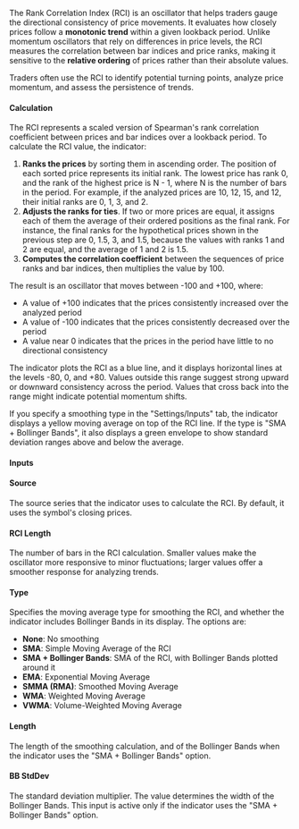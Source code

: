 The Rank Correlation Index (RCI) is an oscillator that helps traders gauge the directional consistency of price movements. It evaluates how closely prices follow a **monotonic trend** within a given lookback period. Unlike momentum oscillators that rely on differences in price levels, the RCI measures the correlation between bar indices and price ranks, making it sensitive to the **relative ordering** of prices rather than their absolute values.

Traders often use the RCI to identify potential turning points, analyze price momentum, and assess the persistence of trends.

#### Calculation

The RCI represents a scaled version of Spearman's rank correlation coefficient between prices and bar indices over a lookback period. To calculate the RCI value, the indicator:

1. **Ranks the prices** by sorting them in ascending order. The position of each sorted price represents its initial rank. The lowest price has rank 0, and the rank of the highest price is N - 1, where N is the number of bars in the period. For example, if the analyzed prices are 10, 12, 15, and 12, their initial ranks are 0, 1, 3, and 2.
2. **Adjusts the ranks for ties**. If two or more prices are equal, it assigns each of them the average of their ordered positions as the final rank. For instance, the final ranks for the hypothetical prices shown in the previous step are 0, 1.5, 3, and 1.5, because the values with ranks 1 and 2 are equal, and the average of 1 and 2 is 1.5.
3. **Computes the correlation coefficient** between the sequences of price ranks and bar indices, then multiplies the value by 100.

The result is an oscillator that moves between -100 and +100, where:

* A value of +100 indicates that the prices consistently increased over the analyzed period
* A value of -100 indicates that the prices consistently decreased over the period
* A value near 0 indicates that the prices in the period have little to no directional consistency

The indicator plots the RCI as a blue line, and it displays horizontal lines at the levels -80, 0, and +80. Values outside this range suggest strong upward or downward consistency across the period. Values that cross back into the range might indicate potential momentum shifts.

If you specify a smoothing type in the "Settings/Inputs" tab, the indicator displays a yellow moving average on top of the RCI line. If the type is "SMA + Bollinger Bands", it also displays a green envelope to show standard deviation ranges above and below the average.

#### Inputs

#### Source

The source series that the indicator uses to calculate the RCI. By default, it uses the symbol's closing prices.

#### RCI Length

The number of bars in the RCI calculation. Smaller values make the oscillator more responsive to minor fluctuations; larger values offer a smoother response for analyzing trends.

#### Type

Specifies the moving average type for smoothing the RCI, and whether the indicator includes Bollinger Bands in its display. The options are:

* **None**: No smoothing
* **SMA**: Simple Moving Average of the RCI
* **SMA + Bollinger Bands**: SMA of the RCI, with Bollinger Bands plotted around it
* **EMA**: Exponential Moving Average
* **SMMA (RMA)**: Smoothed Moving Average
* **WMA**: Weighted Moving Average
* **VWMA**: Volume-Weighted Moving Average

#### 

#### Length

The length of the smoothing calculation, and of the Bollinger Bands when the indicator uses the "SMA + Bollinger Bands" option.

#### BB StdDev

The standard deviation multiplier. The value determines the width of the Bollinger Bands. This input is active only if the indicator uses the "SMA + Bollinger Bands" option.